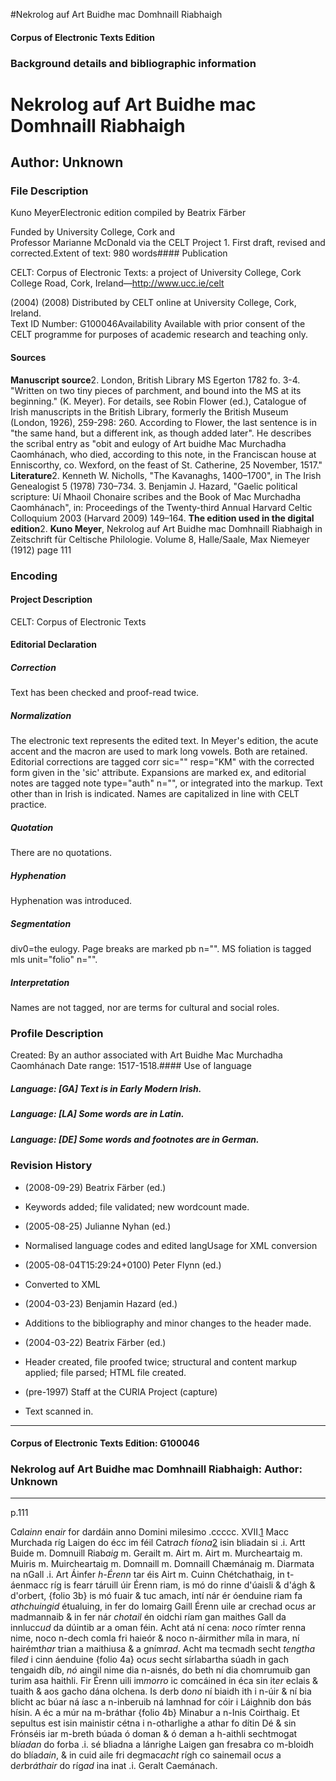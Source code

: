 

#Nekrolog auf Art Buidhe mac Domhnaill Riabhaigh


<!-- // 
 function footNote(link) {
 openpopup = window.open(link,"openpopup","width=512,height=128,left=256,top=256,resizable=no,scrollbars=1,menubar=1,statusbar=0,toolbar=0");
}
// -->



#### Corpus of Electronic Texts Edition


### Background details and bibliographic information


Nekrolog auf Art Buidhe mac Domhnaill Riabhaigh
===============================================


Author: Unknown
---------------


### File Description

Kuno MeyerElectronic edition compiled by Beatrix Färber

Funded by University College, Cork and  
Professor Marianne McDonald via the CELT Project 1. First draft, revised and corrected.Extent of text: 980 words#### Publication


CELT: Corpus of Electronic Texts: a project of University College, Cork  
College Road, Cork, Ireland—http://www.ucc.ie/celt

 (2004) (2008) Distributed by CELT online at University College, Cork, Ireland.  
Text ID Number: G100046Availability 
Available with prior consent of the CELT programme for purposes of academic research and teaching only.


#### Sources


**Manuscript source**2. London, British Library MS Egerton 1782 fo. 3-4. "Written on two tiny pieces of parchment, and bound into the MS at its beginning." (K. Meyer). For details, see Robin Flower (ed.), Catalogue of Irish manuscripts in the British Library, formerly the British Museum (London, 1926), 259-298: 260. According to Flower, the last sentence is in "the same hand, but a different ink, as though added later". He describes the scribal entry as "obit and eulogy of Art buidhe Mac Murchadha Caomhánach, who died, according to this note, in the Franciscan house at Enniscorthy, co. Wexford, on the feast of St. Catherine, 25 November, 1517."
**Literature**2. Kenneth W. Nicholls, "The Kavanaghs, 1400–1700", in The Irish Genealogist 5 (1978) 730–734.
3. Benjamin J. Hazard, "Gaelic political scripture: Uí Mhaoil Chonaire scribes and the Book of Mac Murchadha Caomhánach", in: Proceedings of the Twenty-third Annual Harvard Celtic Colloquium 2003 (Harvard 2009) 149–164.
**The edition used in the digital edition**2. **Kuno Meyer**, Nekrolog auf Art Buidhe mac Domhnaill Riabhaigh in Zeitschrift für Celtische Philologie. Volume 8, Halle/Saale, Max Niemeyer (1912) page 111

### Encoding


#### Project Description


CELT: Corpus of Electronic Texts


#### Editorial Declaration


##### Correction


Text has been checked and proof-read twice.


##### Normalization


The electronic text represents the edited text. In Meyer's edition, the acute accent and the macron are used to mark long vowels. Both are retained. Editorial corrections are tagged corr sic="" resp="KM" with the corrected form given in the 'sic' attribute. Expansions are marked ex, and editorial notes are tagged note type="auth" n="", or integrated into the markup. Text other than in Irish is indicated. Names are capitalized in line with CELT practice.


##### Quotation


There are no quotations.


##### Hyphenation


Hyphenation was introduced.


##### Segmentation


div0=the eulogy. Page breaks are marked pb n="". MS foliation is tagged mls unit="folio" n="".


##### Interpretation


Names are not tagged, nor are terms for cultural and social roles.


### Profile Description


Created: By an author associated with Art Buidhe Mac Murchadha Caomhánach
 Date range: 1517-1518.#### Use of language


##### Language: [GA] Text is in Early Modern Irish.


##### Language: [LA] Some words are in Latin.


##### Language: [DE] Some words and footnotes are in German.


### Revision History


* (2008-09-29) Beatrix Färber (ed.)

* Keywords added; file validated; new wordcount made.
* (2005-08-25) Julianne Nyhan (ed.)

* Normalised language codes and edited langUsage for XML conversion
* (2005-08-04T15:29:24+0100) Peter Flynn (ed.)

* Converted to XML
* (2004-03-23) Benjamin Hazard (ed.)

* Additions to the bibliography and minor changes to the header made.
* (2004-03-22) Beatrix Färber (ed.)

* Header created, file proofed twice; structural and content markup applied; file parsed; HTML file created.
* (pre-1997) Staff at the CURIA Project (capture)

* Text scanned in.




---


#### Corpus of Electronic Texts Edition: G100046


### Nekrolog auf Art Buidhe mac Domhnaill Riabhaigh: Author: Unknown




---

p.111


C*a*l*ainn* en*air* for dardáin anno Domini milesimo .ccccc. XVII.[1](javascript:footNote('G100046/note001.html')) Macc Murchada ríg Laigen do écc im féil Catr*ach* f*íona*[2](javascript:footNote('G100046/note002.html')) isin bliadain si .i. Artt Buide m. Domnuill Riab*aig* m. Gerailt m. Airt m. Airt m. Murcheartaig m. Muiris m. Muircheartaig m. Domnaill m. Domnaill Chæmánaig m. Diarmata na nGall .i. Art Áinfer *h-Érenn* tar éis Airt m. Cuinn Chétchathaig, in t-áenmacc ríg is fearr táruill úir Érenn riam, is mó do rinne d'úaisli & d'ágh & d'orbert, {folio 3b} is mó fuair & tuc amach, intí nár ér óenduine riam fa *athchuingid* étualuing, in fer do lomairg Gaill Érenn uile ar crechad oc*us* ar madmannaib & in fer nár *chotail* én oidchi ríam gan maithes Gall da innlucc*ud* da dúintib ar a oman féin. Acht atá ní cena: *no*co rímter renna nime, noco n-dech comla fri haieór & noco n-áirmith*er* míla in mara, ní hairémt*har* trian a maithiusa & a gnímr*ad*. Acht ma tecmadh secht *tengtha* fil*ed* i cinn áenduine {folio 4a} oc*us* secht sírlabartha súadh in gach tengaidh díb, *nó* aingil nime dia n-aisnés, do beth ní dia chomrumuib gan turim asa haithli. Fir Érenn uili im*morro* ic comcáined in éca sin it*er* eclais & tuaith & aos gacho dána olchena. Is derb do*no* ní biaidh ith i n-úir & ní bia blicht ac búar ná íasc a n-inberuib ná lamhnad for cóir i Láighnib don bás hísin. A éc a múr na m-bráthar {folio 4b} Minabur a n-Inis Coirthaig. Et sepultus est isin mainistir cétna i n-otharlighe a athar fo dítin Dé & sin Frónséis iar m-breth búada ó doman & ó deman a h-aithli sechtmogat bl*iadan* do forba .i. sé bliadna a lánrighe Laigen gan fresabra co m-bloidh do blíad*ain*, & in cuid aile fri degmac*acht* rígh co sainemail oc*us* a d*er*br*áthair* do ríg*ad* ina inat .i. Geralt Caemánach.












